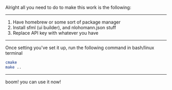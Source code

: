 Alright all you need to do to make this work is the following:
___
1. Have homebrew or some sort of package manager
2. Install sfml (ui builder), and nlohomann.json stuff
3. Replace API key with whatever you have

___
Once setting you've set it up, run the following command in bash/linux terminal
```bash
cmake
make ..
```
___
boom! you can use it now!

